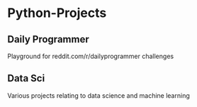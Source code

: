 # Python-Projects
## Daily Programmer
Playground for reddit.com/r/dailyprogrammer challenges
## Data Sci
Various projects relating to data science and machine learning
